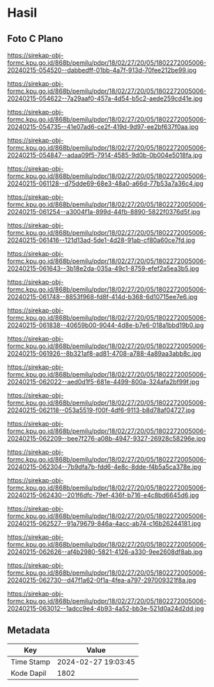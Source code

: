 # Hasil

## Foto C Plano

https://sirekap-obj-formc.kpu.go.id/868b/pemilu/pdpr/18/02/27/20/05/1802272005006-20240215-054520--dabbedff-01bb-4a7f-913d-70fee212be99.jpg

https://sirekap-obj-formc.kpu.go.id/868b/pemilu/pdpr/18/02/27/20/05/1802272005006-20240215-054622--7a29aaf0-457a-4d54-b5c2-aede259cd41e.jpg

https://sirekap-obj-formc.kpu.go.id/868b/pemilu/pdpr/18/02/27/20/05/1802272005006-20240215-054735--41e07ad6-ce2f-419d-9d97-ee2bf637f0aa.jpg

https://sirekap-obj-formc.kpu.go.id/868b/pemilu/pdpr/18/02/27/20/05/1802272005006-20240215-054847--adaa09f5-7914-4585-9d0b-0b004e5018fa.jpg

https://sirekap-obj-formc.kpu.go.id/868b/pemilu/pdpr/18/02/27/20/05/1802272005006-20240215-061128--d75dde69-68e3-48a0-a66d-77b53a7a36c4.jpg

https://sirekap-obj-formc.kpu.go.id/868b/pemilu/pdpr/18/02/27/20/05/1802272005006-20240215-061254--a3004f1a-899d-44fb-8890-5822f0376d5f.jpg

https://sirekap-obj-formc.kpu.go.id/868b/pemilu/pdpr/18/02/27/20/05/1802272005006-20240215-061416--121d13ad-5de1-4d28-91ab-cf80a60ce7fd.jpg

https://sirekap-obj-formc.kpu.go.id/868b/pemilu/pdpr/18/02/27/20/05/1802272005006-20240215-061643--3b18e2da-035a-49c1-8759-efef2a5ea3b5.jpg

https://sirekap-obj-formc.kpu.go.id/868b/pemilu/pdpr/18/02/27/20/05/1802272005006-20240215-061748--8853f968-fd8f-414d-b368-6d10715ee7e6.jpg

https://sirekap-obj-formc.kpu.go.id/868b/pemilu/pdpr/18/02/27/20/05/1802272005006-20240215-061838--40659b00-9044-4d8e-b7e6-018a1bbd19b0.jpg

https://sirekap-obj-formc.kpu.go.id/868b/pemilu/pdpr/18/02/27/20/05/1802272005006-20240215-061926--8b321af8-ad81-4708-a788-4a89aa3abb8c.jpg

https://sirekap-obj-formc.kpu.go.id/868b/pemilu/pdpr/18/02/27/20/05/1802272005006-20240215-062022--aed0d1f5-681e-4499-800a-324afa2bf99f.jpg

https://sirekap-obj-formc.kpu.go.id/868b/pemilu/pdpr/18/02/27/20/05/1802272005006-20240215-062118--053a5519-f00f-4df6-9113-b8d78af04727.jpg

https://sirekap-obj-formc.kpu.go.id/868b/pemilu/pdpr/18/02/27/20/05/1802272005006-20240215-062209--bee7f276-a08b-4947-9327-26928c58296e.jpg

https://sirekap-obj-formc.kpu.go.id/868b/pemilu/pdpr/18/02/27/20/05/1802272005006-20240215-062304--7b9dfa7b-fdd6-4e8c-8dde-f4b5a5ca378e.jpg

https://sirekap-obj-formc.kpu.go.id/868b/pemilu/pdpr/18/02/27/20/05/1802272005006-20240215-062430--201f6dfc-79ef-436f-b716-e4c8bd6645d6.jpg

https://sirekap-obj-formc.kpu.go.id/868b/pemilu/pdpr/18/02/27/20/05/1802272005006-20240215-062527--91a79679-846a-4acc-ab74-c16b26244181.jpg

https://sirekap-obj-formc.kpu.go.id/868b/pemilu/pdpr/18/02/27/20/05/1802272005006-20240215-062626--af4b2980-5821-4126-a330-9ee2608df8ab.jpg

https://sirekap-obj-formc.kpu.go.id/868b/pemilu/pdpr/18/02/27/20/05/1802272005006-20240215-062730--d47f1a62-0f1a-4fea-a797-297009321f8a.jpg

https://sirekap-obj-formc.kpu.go.id/868b/pemilu/pdpr/18/02/27/20/05/1802272005006-20240215-063012--1adcc9e4-4b93-4a52-bb3e-521d0a24d2dd.jpg


## Metadata

| Key        | Value               |
| ---------- | ------------------- |
| Time Stamp | 2024-02-27 19:03:45 |
| Kode Dapil | 1802                |



